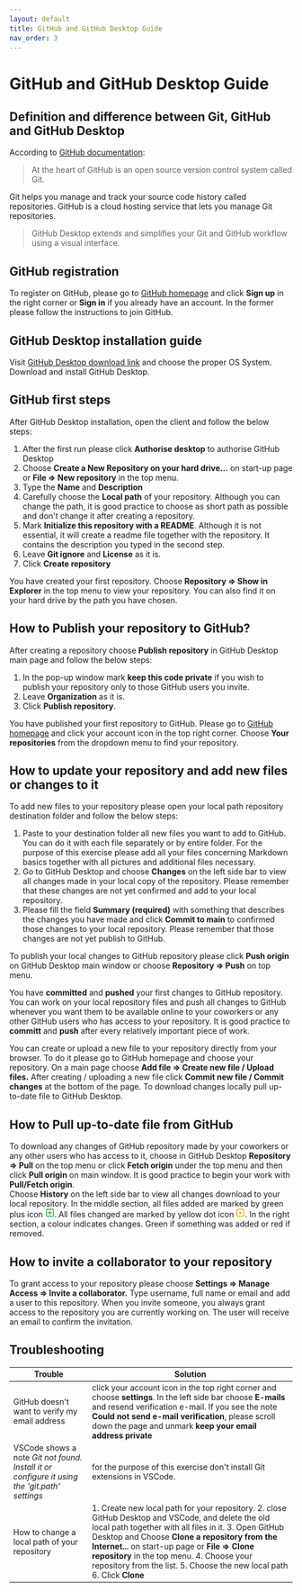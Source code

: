 ```yaml
---
layout: default
title: GitHub and GitHub Desktop Guide
nav_order: 3
---
```


GitHub and GitHub Desktop Guide
===============================

## Definition and difference between Git, GitHub and GitHub Desktop

According to [GitHub documentation](https://docs.github.com):

>At the heart of GitHub is an open source version control system called Git.

Git helps you manage and track your source code history called repositories. GitHub is a cloud hosting service that lets you manage Git repositories.

> GitHub Desktop extends and simplifies your Git and GitHub workflow using a visual interface. 

## GitHub registration

To register on GitHub, please go to [GitHub homepage](https://github.com) and click **Sign up** in the right corner or **Sign in** if you already have an account. In the former please follow the instructions to join GitHub.

## GitHub Desktop installation guide
Visit [GitHub Desktop download link](https://desktop.github.com) and choose the proper OS System. Download and install GitHub Desktop. 

## GitHub first steps
After GitHub Desktop installation, open the client and follow the below steps:
1. After the first run please click **Authorise desktop** to authorise GitHub Desktop 
2. Choose **Create a New Repository on your hard drive...** on start-up page or **File => New repository** in the top menu.
3. Type the **Name** and **Description**
4. Carefully choose the **Local path** of your repository. Although you can change the path, it is good practice to choose as short path as possible and don't change it after creating a repository. 
5. Mark **Initialize this repository with a README**. Although it is not essential, it will create a readme file together with the repository. It contains the description you typed in the second step.
6. Leave **Git ignore** and **License** as it is.
7. Click **Create repository**

You have created your first repository. Choose **Repository => Show in Explorer** in the top menu to view your repository. You can also find it on your hard drive by the path you have chosen. 

## How to Publish your repository to GitHub?
After creating a repository choose **Publish repository** in GitHub Desktop main page and follow the below steps:
1. In the pop-up window mark **keep this code private** if you wish to publish your repository only to those GitHub users you invite.
2. Leave **Organization** as it is.
3. Click **Publish repository**.

You have published your first repository to GitHub. Please go to [GitHub homepage](https://github.com) and click your account icon in the top right corner. Choose **Your repositories** from the dropdown menu to find your repository. 

## How to update your repository and add new files or changes to it  
To add new files to your repository please open your local path repository destination folder and follow the below steps:

1. Paste to your destination folder all new files you want to add to GitHub. You can do it with each file separately or by entire folder. 
For the purpose of this exercise please add all your files concerning Markdown basics together with all pictures and additional files necessary.
2. Go to GitHub Desktop and choose **Changes** on the left side bar to view all changes made in your local copy of the repository. Please remember that these changes are not yet confirmed and add to your local repository.
3. Please fill the field **Summary (required)** with something that describes the changes you have made and click **Commit to main** to confirmed those changes to your local repository. Please remember that those changes are not yet publish to GitHub.

To publish your local changes to GitHub repository please click **Push origin** on GitHub Desktop main window or choose **Repository => Push** on top menu.

You have **committed** and **pushed** your first changes to GitHub repository. You can work on your local repository files and push all changes to GitHub whenever you want them to be available online to your coworkers or any other GitHub users who has access to your repository. It is good practice to **committ** and **push** after every relatively important piece of work.

You can create or upload a new file to your repository directly from your browser. To do it please go to GitHub homepage and choose your repository. On a main page choose **Add file => Create new file / Upload files.** After creating / uploading a new file click **Commit new file / Commit changes** at the bottom of the page. To download changes locally pull up-to-date file to GitHub Desktop.

## How to Pull up-to-date file from GitHub
To download any changes of GitHub repository made by your coworkers or any other users who has access to it, choose in GitHub Desktop **Repository => Pull** on the top menu or click **Fetch origin** under the top menu and then click **Pull origin** on main window. It is good practice to begin your work with **Pull/Fetch origin**.  
Choose **History** on the left side bar to view all changes download to your local repository. In the middle section, all files added are marked by green plus icon ![Green plus icon](./images/plusIco.png). All files changed are marked by yellow dot icon ![Yellow dot icon](./images/changesIco.png). In the right section, a colour indicates changes. Green if something was added or red if removed.

## How to invite a collaborator to your repository
To grant access to your repository please choose **Settings => Manage Access => Invite a collaborator.** Type username, full name or email and add a user to this repository. When you invite someone, you always grant access to the repository you are currently working on. The user will receive an email to confirm the invitation. 

## Troubleshooting

| Trouble | Solution|
| ------- | ------- |
| GitHub doesn't want to verify my email address | click your account icon in the top right corner and choose **settings**. In the left side bar choose **E-mails**  and resend verification e-mail. If you see the note **Could not send e-mail verification**, please scroll down the page and unmark **keep your email address private** |
| VSCode shows a note *Git not found. Install it or configure it using the 'git.path' settings* | for the purpose of this exercise don't install Git extensions in VSCode. |
| How to change a local path of your repository | 1. Create new local path for your repository. 2. close GitHub Desktop and VSCode, and delete the old local path together with all files in it. 3. Open GitHub Desktop and Choose **Clone a repository from the Internet...** on start-up page or **File => Clone repository** in the top menu. 4. Choose your repository from the list. 5. Choose the new local path 6. Click **Clone**